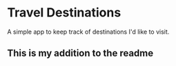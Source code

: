 # Travel Destinations

A simple app to keep track of destinations I'd like to visit.

## This is my addition to the readme
